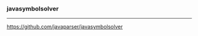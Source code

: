 ### javasymbolsolver
---
https://github.com/javaparser/javasymbolsolver

```
```

```
```

```
```


